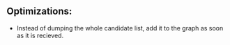 ## Optimizations:

- Instead of dumping the whole candidate list, add it to the graph as soon as it is recieved.